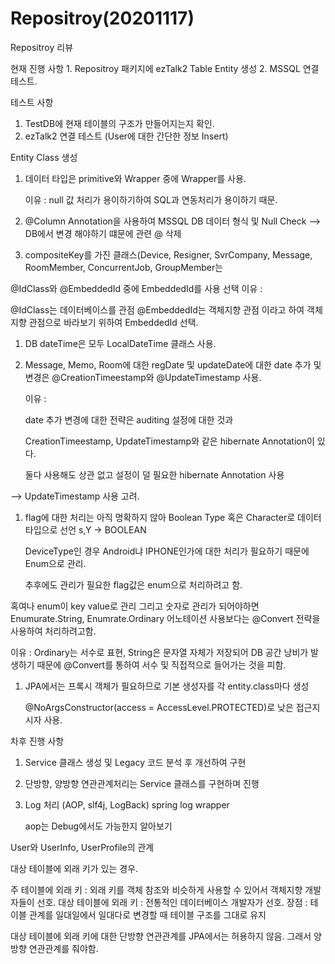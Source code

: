 # Repositroy\(20201117\)

Repositroy 리뷰

현재 진행 사항 1. Repositroy 패키지에 ezTalk2 Table Entity 생성 2. MSSQL 연결 테스트.

테스트 사항

1. TestDB에 현재 테이블의 구조가 만들어지는지 확인.
2. ezTalk2 연결 테스트 \(User에 대한 간단한 정보 Insert\)

Entity Class 생성

1. 데이터 타입은 primitive와 Wrapper 중에 Wrapper를 사용.

    이유 : null 값 처리가 용이하기하여 SQL과 연동처리가 용이하기 때문.

2. @Column Annotation을 사용하여 MSSQL DB 데이터 형식 및 Null Check --&gt; DB에서 변경 해야하기 떄문에 관련 @ 삭제
3. compositeKey를 가진 클래스\(Device, Resigner, SvrCompany, Message, RoomMember, ConcurrentJob, GroupMember는

@IdClass와 @EmbeddedId 중에 EmbeddedId를 사용 선택 이유 :

@IdClass는 데이터베이스를 관점 @EmbeddedId는 객체지향 관점 이라고 하여 객체지향 관점으로 바라보기 위하여 EmbeddedId 선택.

1. DB dateTime은 모두 LocalDateTime 클래스 사용.
2. Message, Memo, Room에 대한 regDate 및 updateDate에 대한 date 추가 및 변경은 @CreationTimeestamp와 @UpdateTimestamp 사용.

   이유 : 

   date 추가 변경에 대한 전략은 auditing 설정에 대한 것과 

   CreationTimeestamp, UpdateTimestamp와 같은 hibernate Annotation이 있다.

   둘다 사용해도 상관 없고 설정이 덜 필요한 hibernate Annotation 사용

--&gt; UpdateTimestamp 사용 고려.

1. flag에 대한 처리는 아직 명확하지 않아 Boolean Type 혹은 Character로 데이터 타입으로 선언 s,Y -&gt; BOOLEAN 

   DeviceType인 경우 Android냐 IPHONE인가에 대한 처리가 필요하기 때문에 Enum으로 관리.

   추후에도 관리가 필요한 flag값은 enum으로 처리하려고 함.

혹여나 enum이 key value로 관리 그리고 숫자로 관리가 되어야하면 Enumurate.String, Enumrate.Ordinary 어노테이션 사용보다는 @Convert 전략을 사용하여 처리하려고함.

이유 : Ordinary는 서수로 표현, String은 문자열 자체가 저장되어 DB 공간 낭비가 발생하기 때문에 @Convert를 통하여 서수 및 직접적으로 들어가는 것을 피함.

1. JPA에서는 프록시 객체가 필요하므로 기본 생성자를 각 entity.class마다 생성

   @NoArgsConstructor\(access = AccessLevel.PROTECTED\)로 낮은 접근지시자 사용.

차후 진행 사항

1. Service 클래스 생성 및 Legacy 코드 분석 후 개선하여 구현
2. 단방향, 양방향 연관관계처리는 Service 클래스를 구현하며 진행
3. Log 처리 \(AOP, slf4j, LogBack\) spring log wrapper

   aop는 Debug에서도 가능한지 알아보기

User와 UserInfo, UserProfile의 관계

대상 테이블에 외래 키가 있는 경우.

주 테이블에 외래 키 : 외래 키를 객체 참조와 비슷하게 사용할 수 있어서 객체지향 개발자들이 선호. 대상 테이블에 외래 키 : 전통적인 데이터베이스 개발자가 선호. 장점 : 테이블 관계를 일대일에서 일대다로 변경할 때 테이블 구조를 그대로 유지

대상 테이블에 외래 키에 대한 단방향 연관관계를 JPA에서는 허용하지 않음. 그래서 양방향 연관관계를 줘야함.

